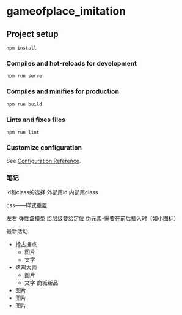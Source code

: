 # gameofplace_imitation

## Project setup
```
npm install
```

### Compiles and hot-reloads for development
```
npm run serve
```

### Compiles and minifies for production
```
npm run build
```

### Lints and fixes files
```
npm run lint
```

### Customize configuration
See [Configuration Reference](https://cli.vuejs.org/config/).

### 笔记
id和class的选择 
外部用id 内部用class

css——样式重置

左右 弹性盒模型
给层级要给定位
伪元素-需要在前后插入时（如小图标）


最新活动
 - 抢占据点
   - 图片
   - 文字
 - 烤鸡大师
   - 图片
   - 文字
商城新品
 - 图片
  - 图片
   - 图片
